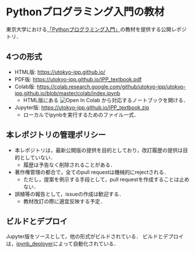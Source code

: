 # Pythonプログラミング入門の教材

東京大学における[「Pythonプログラミング入門」](https://utokyo-ipp.github.io/course/)の教材を提供する公開レポジトリ．

## 4つの形式

* HTML版: <https://utokyo-ipp.github.io/>
* PDF版: <https://utokyo-ipp.github.io/IPP_textbook.pdf>
* Colab版: <https://colab.research.google.com/github/utokyo-ipp/utokyo-ipp.github.io/blob/master/colab/index.ipynb>
  * HTML版にある ![Open In Colab](https://colab.research.google.com/assets/colab-badge.svg) から対応するノートブックを開ける．
* Jupyter版: <https://utokyo-ipp.github.io/IPP_textbook.zip>
  * ローカルでipynbを実行するためのファイル一式．

## 本レポジトリの管理ポリシー

* 本レポジトリは，最新公開版の提供を目的としており，改訂履歴の提供は目的としていない．
  * 履歴は予告なく削除されることがある．
* 著作権管理の都合で，全てのpull requestは機械的にrejectされる．
  * ただし，提案を例示する手段として，pull requestを作成することは止めない．
* 誤植等の報告として，issueの作成は歓迎する．
  * 教材改訂の際に適宜反映する予定．

## ビルドとデプロイ

Jupyter版をソースとして，他の形式がビルドされている．
ビルドとデプロイは，[ipynb_deployer](https://github.com/satoshigeyuki/ipynb_deployer)によって自動化されている．
